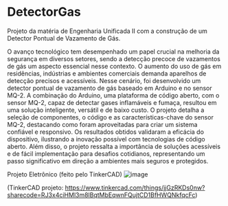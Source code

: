 # DetectorGas
Projeto da matéria de Engenharia Unificada II com a construção de um Detector Pontual de Vazamento de Gás.

O avanço tecnológico tem desempenhado um papel crucial na melhoria da segurança em diversos setores, sendo a detecção precoce de vazamentos de gás um aspecto essencial nesse contexto. O aumento do uso de gás em residências, indústrias e ambientes comerciais demanda aparelhos de detecção precisos e acessíveis. Nesse cenário, foi desenvolvido um detector pontual de vazamento de gás baseado em Arduino e no sensor MQ-2. A combinação do Arduino, uma plataforma de código aberto, com o sensor MQ-2, capaz de detectar gases inflamáveis e fumaça, resultou em uma solução inteligente, versátil e de baixo custo. O projeto detalha a seleção de componentes, o código e as características-chave do sensor MQ-2, destacando como foram aproveitadas para criar um sistema confiável e responsivo. Os resultados obtidos validaram a eficácia do dispositivo, ilustrando a inovação possível com tecnologias de código aberto. Além disso, o projeto ressalta a importância de soluções acessíveis e de fácil implementação para desafios cotidianos, representando um passo significativo em direção a ambientes mais seguros e protegidos.

Projeto Eletrônico (feito pelo TinkerCAD)
![image](https://github.com/LucasValentimCamara/DetectorGas/assets/112654407/a1a44205-abdc-417d-a485-e5b4214ef4b9)

(TinkerCAD projeto: https://www.tinkercad.com/things/jjGzRKDs0nw?sharecode=RJ3x4ciHMl3m8lBqtMbEqwnFQujtCD1BfHWQNkfqcFc)
